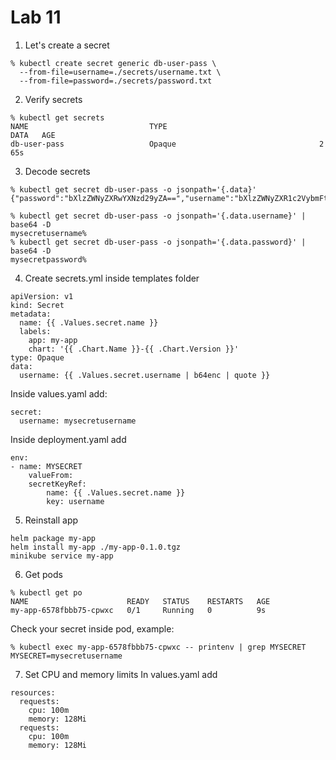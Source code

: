 # Lab 11

1. Let's create a secret 
```
% kubectl create secret generic db-user-pass \
  --from-file=username=./secrets/username.txt \
  --from-file=password=./secrets/password.txt
```

2. Verify secrets
```
% kubectl get secrets
NAME                           TYPE                                  DATA   AGE
db-user-pass                   Opaque                                2      65s
```

3. Decode secrets
```
% kubectl get secret db-user-pass -o jsonpath='{.data}'
{"password":"bXlzZWNyZXRwYXNzd29yZA==","username":"bXlzZWNyZXR1c2VybmFtZQ=="}%   
```

```
% kubectl get secret db-user-pass -o jsonpath='{.data.username}' | base64 -D
mysecretusername%                                                                                                               % kubectl get secret db-user-pass -o jsonpath='{.data.password}' | base64 -D
mysecretpassword%  
```

4. Create secrets.yml inside templates folder
```
apiVersion: v1
kind: Secret
metadata:
  name: {{ .Values.secret.name }}
  labels:
    app: my-app
    chart: '{{ .Chart.Name }}-{{ .Chart.Version }}'
type: Opaque
data:
  username: {{ .Values.secret.username | b64enc | quote }}
```

Inside values.yaml add:
```
secret:
  username: mysecretusername
```

Inside deployment.yaml add
```
env:
- name: MYSECRET
    valueFrom:
    secretKeyRef:
        name: {{ .Values.secret.name }}
        key: username
```

5. Reinstall app
```
helm package my-app
helm install my-app ./my-app-0.1.0.tgz
minikube service my-app
```

6. Get pods
```
% kubectl get po                        
NAME                      READY   STATUS    RESTARTS   AGE
my-app-6578fbbb75-cpwxc   0/1     Running   0          9s
```

Check your secret inside pod, example:
```
% kubectl exec my-app-6578fbbb75-cpwxc -- printenv | grep MYSECRET
MYSECRET=mysecretusername
```

7. Set CPU and memory limits 
In values.yaml add 
```
resources:
  requests:
    cpu: 100m
    memory: 128Mi
  requests:
    cpu: 100m
    memory: 128Mi
```
